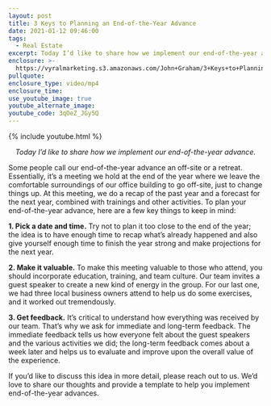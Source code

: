```yaml
---
layout: post
title: 3 Keys to Planning an End-of-the-Year Advance
date: 2021-01-12 09:46:00
tags:
  - Real Estate
excerpt: Today I’d like to share how we implement our end-of-the-year advance.
enclosure: >-
  https://vyralmarketing.s3.amazonaws.com/John+Graham/3+Keys+to+Planning+an+End-of-the-Year+Advance.mp4
pullquote:
enclosure_type: video/mp4
enclosure_time:
use_youtube_image: true
youtube_alternate_image:
youtube_code: 3qOeZ_JGy5Q
---
```


{% include youtube.html %}

<p style="text-align: center;"><em>Today I’d like to share how we implement our end-of-the-year advance.</em></p>

Some people call our end-of-the-year advance an off-site or a retreat. Essentially, it’s a meeting we hold at the end of the year where we leave the comfortable surroundings of our office building to go off-site, just to change things up. At this meeting, we do a recap of the past year and a forecast for the next year, combined with trainings and other activities. To plan your end-of-the-year advance, here are a few key things to keep in mind:

**1\. Pick a date and time.** Try not to plan it too close to the end of the year; the idea is to have enough time to recap what’s already happened and also give yourself enough time to finish the year strong and make projections for the next year.

**2\. Make it valuable.** To make this meeting valuable to those who attend, you should incorporate education, training, and team culture. Our team invites a guest speaker to create a new kind of energy in the group. For our last one, we had three local business owners attend to help us do some exercises, and it worked out tremendously.

**3\. Get feedback.** It’s critical to understand how everything was received by our team. That’s why we ask for immediate and long-term feedback. The immediate feedback tells us how everyone felt about the guest speakers and the various activities we did; the long-term feedback comes about a week later and helps us to evaluate and improve upon the overall value of the experience.

If you’d like to discuss this idea in more detail, please reach out to us. We’d love to share our thoughts and provide a template to help you implement end-of-the-year advances.
